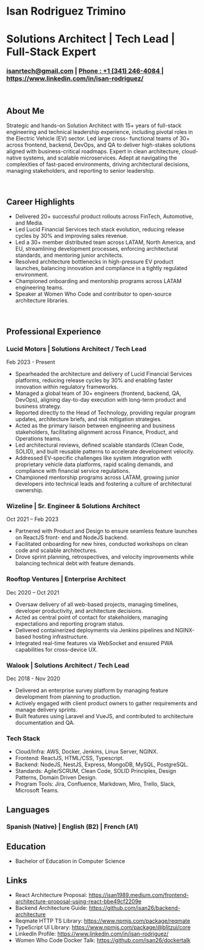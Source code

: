 # Isan Rodriguez Trimino
# Solutions Architect | Tech Lead | Full-Stack Expert 

### <isanrtech@gmail.com> | <a href="tel:+13412464084">Phone : +1 (341) 246-4084 </a> | <https://www.linkedin.com/in/isan-rodriguez/>

<br/>

## About Me

Strategic and hands-on Solution Architect with 15+ years of full-stack engineering and technical
leadership experience, including pivotal roles in the Electric Vehicle (EV) sector. Led large cross-
functional teams of 30+ across frontend, backend, DevOps, and QA to deliver high-stakes
solutions aligned with business-critical roadmaps. Expert in clean architecture, cloud-native
systems, and scalable microservices. Adept at navigating the complexities of fast-paced
environments, driving architectural decisions, managing stakeholders, and reporting to senior
leadership.


<br/>

## Career Highlights

- Delivered 20+ successful product rollouts across FinTech, Automotive, and Media.
- Led Lucid Financial Services tech stack evolution, reducing release cycles by 30% and improving sales revenue.
 - Led a 30+ member distributed team across LATAM, North America, and EU, streamlining development processes, enforcing architectural standards, and mentoring junior architects.
 - Resolved architecture bottlenecks in high-pressure EV product launches, balancing innovation and compliance in a tightly regulated environment.
- Championed onboarding and mentorship programs across LATAM engineering teams.
- Speaker at Women Who Code and contributor to open-source architecture libraries.

<br/>

## Professional Experience

### Lucid Motors | Solutions Architect / Tech Lead

Feb 2023 - Present

- Spearheaded the architecture and delivery of Lucid Financial Services platforms, reducing release cycles by 30% and enabling faster innovation within regulatory frameworks.
- Managed a global team of 30+ engineers (frontend, backend, QA, DevOps), aligning day-to-day execution with long-term product and business strategy.
- Reported directly to the Head of Technology, providing regular program updates, architecture briefs, and risk mitigation strategies.
- Acted as the primary liaison between engineering and business stakeholders, facilitating alignment across Finance, Product, and Operations teams.
- Led architectural reviews, defined scalable standards (Clean Code, SOLID), and built reusable patterns to accelerate development velocity.
- Addressed EV-specific challenges like system integration with proprietary vehicle data platforms, rapid scaling demands, and compliance with financial service regulations.
- Championed mentorship programs across LATAM, growing junior developers into technical leads and fostering a culture of architectural ownership.

### Wizeline | Sr. Engineer &amp; Solutions Architect

Oct 2021 – Feb 2023

- Partnered with Product and Design to ensure seamless feature launches on ReactJS front-
end and NodeJS backend.
- Facilitated onboarding for new hires, conducted workshops on clean code and scalable
architectures.
- Drove sprint planning, retrospectives, and velocity improvements while balancing technical
debt with feature demands.

### Rooftop Ventures | Enterprise Architect
Dec 2020 – Oct 2021

- Oversaw delivery of all web-based projects, managing timelines, developer productivity, and
architecture decisions.
- Acted as central point of contact for stakeholders, managing expectations and reporting
program status.
- Delivered containerized deployments via Jenkins pipelines and NGINX-based hosting
infrastructure.
- Integrated real-time features via WebSocket and ensured PWA capabilities for cross-device
UX.

### Walook | Solutions Architect / Tech Lead
Dec 2018 - Nov 2020

- Delivered an enterprise survey platform by managing feature development from planning to
production.
- Actively engaged with client product owners to gather requirements and manage delivery
sprints.
- Built features using Laravel and VueJS, and contributed to architecture documentation and
QA.

### Tech Stack

- Cloud/Infra: AWS, Docker, Jenkins, Linux Server, NGINX.
- Frontend: ReactJS, HTML/CSS, Typescript.
- Backend: NodeJS, NestJS, Express, MongoDB, MySQL, PostgreSQL.
- Standards: Agile/SCRUM, Clean Code, SOLID Principles, Design Patterns, Domain Driven Design.
- Program Tools: Jira, Confluence, Markdown, Miro, Trello, Slack, Microsoft Teams.

## Languages

### Spanish (Native) | English (B2) | French (A1)

## Education

- Bachelor of Education in Computer Science

## Links

- React Architecture Proposal: https://isan1989.medium.com/frontend-architecture-proposal-using-react-bbe49cf2209e
- Backend Architecture Guide: https://github.com/isan26/backend-architecture
- Reqmate HTTP TS Library: https://www.npmjs.com/package/reqmate
- TypeScript UI Library: https://www.npmjs.com/package/@blitzui/core
- LinkedIn Profile: https://www.linkedin.com/in/isan-rodriguez/
- Women Who Code Docker Talk: https://github.com/isan26/dockertalk

